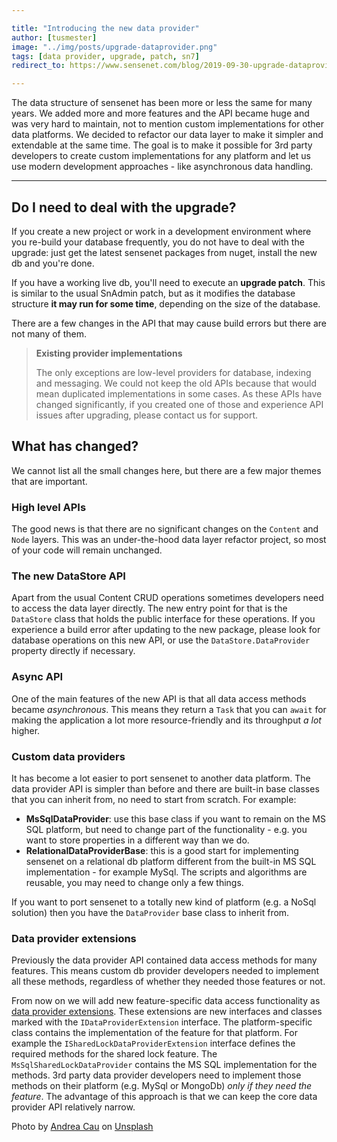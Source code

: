 ```yaml
---

title: "Introducing the new data provider"
author: [tusmester]
image: "../img/posts/upgrade-dataprovider.png"
tags: [data provider, upgrade, patch, sn7]
redirect_to: https://www.sensenet.com/blog/2019-09-30-upgrade-dataprovider

---
```


The data structure of sensenet has been more or less the same for many years. We added more and more features and the API became huge and was very hard to maintain, not to mention custom implementations for other data platforms. We decided to refactor our data layer to make it simpler and extendable at the same time. The goal is to make it possible for 3rd party developers to create custom implementations for any platform and let us use modern development approaches - like asynchronous data handling.

---

## Do I need to deal with the upgrade?
If you create a new project or work in a development environment where you re-build your database frequently, you do not have to deal with the upgrade: just get the latest sensenet packages from nuget, install the new db and you're done.

If you have a working live db, you'll need to execute an **upgrade patch**. This is similar to the usual SnAdmin patch, but as it modifies the database structure **it may run for some time**, depending on the size of the database.

There are a few changes in the API that may cause build errors but there are not many of them. 

> **Existing provider implementations**
> 
> The only exceptions are low-level providers for database, indexing and messaging. We could not keep the old APIs because that would mean duplicated implementations in some cases. As these APIs have changed significantly, if you created one of those and experience API issues after upgrading, please contact us for support.

## What has changed?
We cannot list all the small changes here, but there are a few major themes that are important.

### High level APIs
The good news is that there are no significant changes on the `Content` and `Node` layers. This was an under-the-hood data layer refactor project, so most of your code will remain unchanged.

### The new DataStore API
Apart from the usual Content CRUD operations sometimes developers need to access the data layer directly. The new entry point for that is the `DataStore` class that holds the public interface for these operations. If you experience a build error after updating to the new package, please look for database operations on this new API, or use the `DataStore.DataProvider` property directly if necessary.

### Async API
One of the main features of the new API is that all data access methods became _asynchronous_. This means they return a `Task` that you can `await` for making the application a lot more resource-friendly and its throughput _a lot_ higher.

### Custom data providers
It has become a lot easier to port sensenet to another data platform. The data provider API is simpler than before and there are built-in base classes that you can inherit from, no need to start from scratch. For example:

- **MsSqlDataProvider**: use this base class if you want to remain on the MS SQL platform, but need to change part of the functionality - e.g. you want to store properties in a different way than we do.
- **RelationalDataProviderBase**: this is a good start for implementing sensenet on a relational db platform different from the built-in MS SQL implementation - for example MySql. The scripts and algorithms are reusable, you may need to change only a few things.

If you want to port sensenet to a totally new kind of platform (e.g. a NoSql solution) then you have the `DataProvider` base class to inherit from.

### Data provider extensions
Previously the data provider API contained data access methods for many features. This means custom db provider developers needed to implement all these methods, regardless of whether they needed those features or not.

From now on we will add new feature-specific data access functionality as [data provider extensions](https://community.sensenet.com/docs/dataprovider-extension). These extensions are new interfaces and classes marked with the `IDataProviderExtension` interface. The platform-specific class contains the implementation of the feature for that platform. For example the `ISharedLockDataProviderExtension` interface defines the required methods for the shared lock feature. The `MsSqlSharedLockDataProvider` contains the MS SQL implementation for the methods. 3rd party data provider developers need to implement those methods on their platform (e.g. MySql or MongoDb) _only if they need the feature_. The advantage of this approach is that we can keep the core data provider API relatively narrow.

Photo by [Andrea Cau](https://unsplash.com/@andreacau?utm_source=unsplash&utm_medium=referral&utm_content=creditCopyText) on [Unsplash](https://unsplash.com/images/travel/new-york?utm_source=unsplash&utm_medium=referral&utm_content=creditCopyText)